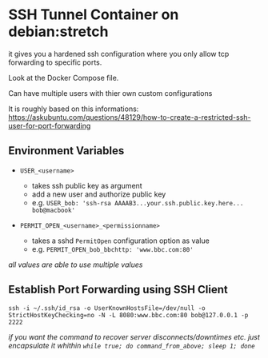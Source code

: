 # SSH Tunnel Container on debian:stretch

it gives you a hardened ssh configuration where you only allow tcp forwarding to specific ports.

Look at the Docker Compose file.

Can have multiple users with thier own custom configurations

It is roughly based on this informations: https://askubuntu.com/questions/48129/how-to-create-a-restricted-ssh-user-for-port-forwarding

## Environment Variables

- `USER_<username>`
    - takes ssh public key as argument
    - add a new user and authorize public key
    - e.g. `USER_bob: 'ssh-rsa AAAAB3...your.ssh.public.key.here... bob@macbook'`

- `PERMIT_OPEN_<username>_<permissionname>`
    - takes a sshd `PermitOpen` configuration option as value
    - e.g. `PERMIT_OPEN_bob_bbchttp: 'www.bbc.com:80'`

_all values are able to use multiple values_


## Establish Port Forwarding using SSH Client

```
ssh -i ~/.ssh/id_rsa -o UserKnownHostsFile=/dev/null -o StrictHostKeyChecking=no -N -L 8080:www.bbc.com:80 bob@127.0.0.1 -p 2222
```

_if you want the command to recover server disconnects/downtimes etc. just encapsulate it whithin `while true; do command_from_above; sleep 1; done`_
